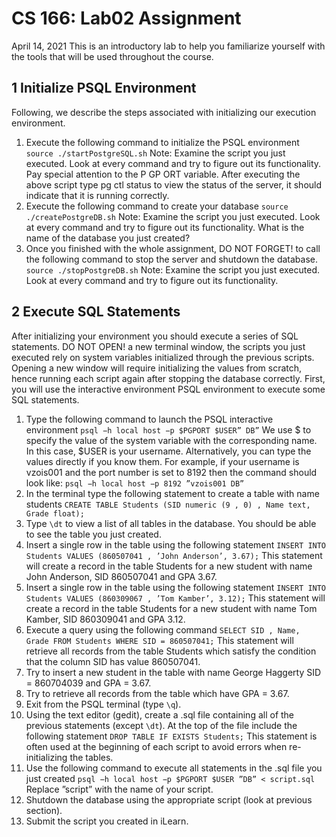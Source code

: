 # CS 166: Lab02 Assignment
April 14, 2021
This is an introductory lab to help you familiarize yourself with the tools
that will be used throughout the course.
## 1 Initialize PSQL Environment
Following, we describe the steps associated with initializing our execution
environment.
1. Execute the following command to initialize the PSQL environment
`source ./startPostgreSQL.sh` <bar>
Note: Examine the script you just executed. Look at every command
and try to figure out its functionality. Pay special attention to the
P GP ORT variable. After executing the above script type pg ctl status
to view the status of the server, it should indicate that it is running
correctly.
2. Execute the following command to create your database <bar>
`source ./createPostgreDB.sh`
Note: Examine the script you just executed. Look at every command
and try to figure out its functionality. What is the name of the database
you just created?
3. Once you finished with the whole assignment, DO NOT FORGET!
to call the following command to stop the server and shutdown the
database. <bar>
`source ./stopPostgreDB.sh`
Note: Examine the script you just executed. Look at every command
and try to figure out its functionality.

## 2 Execute SQL Statements
After initializing your environment you should execute a series of SQL statements. DO NOT OPEN! a new terminal window, the scripts you just
executed rely on system variables initialized through the previous scripts.
Opening a new window will require initializing the values from scratch, hence
running each script again after stopping the database correctly.
First, you will use the interactive environment PSQL environment to
execute some SQL statements.
1. Type the following command to launch the PSQL interactive environment
`psql −h local host −p $PGPORT $USER” DB”`
We use $ to specify the value of the system variable with the corresponding name. In this case, $USER is your username. Alternatively,
you can type the values directly if you know them. For example, if
your username is vzois001 and the port number is set to 8192 then the
command should look like:
`psql −h local host −p 8192 ”vzois001 DB”`
2. In the terminal type the following statement to create a table with
name students
`CREATE TABLE Students (SID numeric (9 , 0) , Name text, Grade float);`
3. Type `\dt` to view a list of all tables in the database. You should be
able to see the table you just created.
4. Insert a single row in the table using the following statement
`INSERT INTO Students VALUES (860507041 , ’John Anderson’, 3.67);`
This statement will create a record in the table Students for a new
student with name John Anderson, SID 860507041 and GPA 3.67.
5. Insert a single row in the table using the following statement
`INSERT INTO Students VALUES (860309067 , ’Tom Kamber’, 3.12);`
This statement will create a record in the table Students for a new
student with name Tom Kamber, SID 860309041 and GPA 3.12.
6. Execute a query using the following command
`SELECT SID , Name, Grade FROM Students WHERE SID = 860507041;`
This statement will retrieve all records from the table Students which
satisfy the condition that the column SID has value 860507041.
7. Try to insert a new student in the table with name George Haggerty
SID = 860704039 and GPA = 3.67.
8. Try to retrieve all records from the table which have GPA = 3.67.
9. Exit from the PSQL terminal (type `\q`).
10. Using the text editor (gedit), create a .sql file containing all of the
previous statements (except `\dt`). At the top of the file include the
following statement
`DROP TABLE IF EXISTS Students;`
This statement is often used at the beginning of each script to avoid
errors when re-initializing the tables.
11. Use the following command to execute all statements in the .sql file
you just created
`psql −h local host −p $PGPORT $USER ”DB” < script.sql`
Replace ”script” with the name of your script.
12. Shutdown the database using the appropriate script (look at previous
section).
13. Submit the script you created in iLearn.
